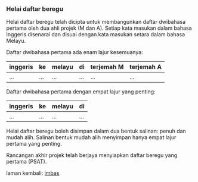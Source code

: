### Helai daftar beregu

Helai daftar beregu telah dicipta untuk membangunkan daftar
dwibahasa pertama oleh dua ahli projek (M dan A). Setiap
kata masukan dalam bahasa Inggeris disenarai dan disuai
dengan kata masukan setara dalam bahasa Melayu.

Daftar dwibahasa pertama ada enam lajur kesemuanya:

| inggeris | ke   | melayu | di   | terjemah M | terjemah A |
| -------- | ---- | ------ | ---- | ---------- | ---------- |
| ...      | ...  | ...    | ...  | ...        | ...        |

Daftar dwibahasa pertama dengan empat lajur yang penting:

| inggeris | ke   | melayu | di   |
| -------- | ---- | ------ | ---- |
| ...      | ...  | ...    | ...  |

Helai daftar beregu boleh disimpan dalam dua bentuk salinan:
penuh dan mudah alih. Salinan bentuk mudah alih menyimpan
hanya empat lajur pertama yang penting.

Rancangan akhir projek telah berjaya menyiapkan daftar
beregu yang pertama (PSAT).

laman kembali: [imbas][0]

  [0]: ../imbas.md
  [hbk]: hbk.md
  [hbt]: hbt.md
  [hbw]: hbw.md
